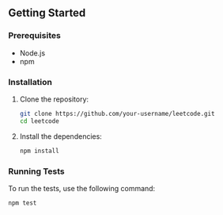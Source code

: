 
## Getting Started

### Prerequisites

- Node.js
- npm

### Installation

1. Clone the repository:
    ```sh
    git clone https://github.com/your-username/leetcode.git
    cd leetcode
    ```

2. Install the dependencies:
    ```sh
    npm install
    ```

### Running Tests

To run the tests, use the following command:
```sh
npm test